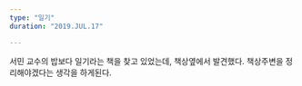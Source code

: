 ```yaml
---
type: "일기"
duration: "2019.JUL.17"

---
```

서민 교수의 밥보다 일기라는 책을 찾고 있었는데, 책상옆에서 발견했다. 책상주변을 정리해야겠다는 생각을 하게된다. 